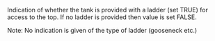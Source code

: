Indication of whether the tank is provided with a ladder (set TRUE) for access to the top. If no ladder is provided then value is set FALSE.



Note: No indication is given of the type of ladder (gooseneck etc.)
